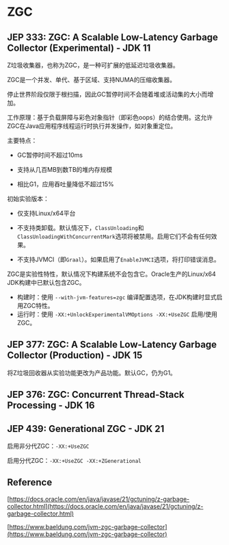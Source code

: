 # ZGC

## JEP 333: ZGC: A Scalable Low-Latency Garbage Collector (Experimental) - JDK 11

Z垃圾收集器，也称为ZGC，是一种可扩展的低延迟垃圾收集器。

ZGC是一个并发、单代、基于区域、支持NUMA的压缩收集器。

停止世界阶段仅限于根扫描，因此GC暂停时间不会随着堆或活动集的大小而增加。

工作原理：基于负载屏障与彩色对象指针（即彩色oops）的结合使用。这允许ZGC在Java应用程序线程运行时执行并发操作，如对象重定位。

主要特点：

- GC暂停时间不超过10ms

- 支持从几百MB到数TB的堆内存规模

- 相比G1，应用吞吐量降低不超过15%

初始实验版本：

- 仅支持Linux/x64平台

- 不支持类卸载。默认情况下，`ClassUnloading`和`ClassUnloadingWithConcurrentMark`选项将被禁用。启用它们不会有任何效果。

- 不支持JVMCI（即`Graal`）。如果启用了`EnableJVMCI`选项，将打印错误消息。

ZGC是实验性特性，默认情况下构建系统不会包含它。Oracle生产的Linux/x64 JDK构建中已默认包含ZGC。

- 构建时：使用 `--with-jvm-features=zgc` 编译配置选项，在JDK构建时显式启用ZGC特性。
- 运行时：使用 `-XX:+UnlockExperimentalVMOptions -XX:+UseZGC` 启用/使用ZGC。

## JEP 377: ZGC: A Scalable Low-Latency Garbage Collector (Production) - JDK 15

将Z垃圾回收器从实验功能更改为产品功能。默认GC，仍为G1。

## JEP 376: ZGC: Concurrent Thread-Stack Processing - JDK 16

## JEP 439: Generational ZGC - JDK 21

启用非分代ZGC：`-XX:+UseZGC`

启用分代ZGC：`-XX:+UseZGC -XX:+ZGenerational`

## Reference

[https://docs.oracle.com/en/java/javase/21/gctuning/z-garbage-collector.html](https://docs.oracle.com/en/java/javase/21/gctuning/z-garbage-collector.html)

[https://www.baeldung.com/jvm-zgc-garbage-collector](https://www.baeldung.com/jvm-zgc-garbage-collector)
